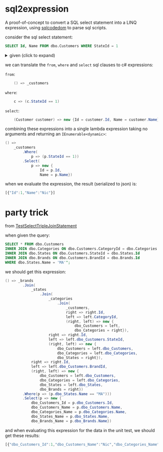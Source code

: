 # sql2expression

A proof-of-concept to convert a SQL select statement into a LINQ expression, using [sqlcodedom](https://docs.microsoft.com/en-us/dotnet/api/microsoft.sqlserver.management.sqlparser.sqlcodedom?view=sql-smo-150) to parse sql scripts.

consider the sql select statement:
``` sql
SELECT Id, Name FROM dbo.Customers WHERE StateId = 1
```


<details>
  <summary>given (click to expand)</summary>
  
   - if we map "dbo.Customer" to an instance of IEnumerable &lt; Customer &gt; :
    
``` c#
        private readonly Customer[] _customers = 
            new [] { new Customer() {Id = 1, Name="Nic", StateId=1}};

        private readonly Dictionary<string, IEnumerable<object>> _map = 
            new Dictionary<string, IEnumerable<object>>{
                { "dbo.Customers", _customers}};
```
    
    where Customer is:
``` c#
        public class Customer {
            public int Id { get; set; }
            public string Name { get; set; }
            public int StateId { get; set; }
        }
```
  
</details>
  


we can translate the ```from```, ```where``` and ```select``` sql clauses to c# expressions:

```from```:
``` c#
    () => _customers
```

```where```:
``` c#
    c => (c.StateId == 1)
```

```select```:
``` c#
    (Customer customer) => new {Id = customer.Id, Name = customer.Name})
```
combining these expressions into a single lambda expression taking no arguments and returning an ```IEnumerable<dynamic>```:

``` c#
() => 
    _customers
        .Where(
            p => (p.StateId == 1))
        .Select(
            p => new {
                Id = p.Id, 
                Name = p.Name})

```
when we evaluate the expression, the result (serialized to json) is:
``` javascript
[{"Id":1,"Name":"Nic"}]
```

# party trick
from [TestSelectTripleJoinStatement](tests/UnitTest1.cs#L84)

when given the query:
``` sql
SELECT * FROM dbo.Customers 
INNER JOIN dbo.Categories ON dbo.Customers.CategoryId = dbo.Categories.Id
INNER JOIN dbo.States ON dbo.Customers.StateId = dbo.States.Id
INNER JOIN dbo.Brands ON dbo.Customers.BrandId = dbo.Brands.Id
WHERE dbo.States.Name = 'MA'";
```

we should get this expression:
``` c#
() => _brands
        .Join(
            _states
                .Join(
                    _categories
                        .Join(
                            _customers, 
                            right => right.Id, 
                            left => left.CategoryId, 
                            (right, left) => new {
                                dbo_Customers = left, 
                                dbo_Categories = right}), 
                    right => right.Id, 
                    left => left.dbo_Customers.StateId, 
                    (right, left) => new {
                        dbo_Customers = left.dbo_Customers,
                        dbo_Categories = left.dbo_Categories,
                        dbo_States = right}), 
            right => right.Id, 
            left => left.dbo_Customers.BrandId, 
            (right, left) => new {
                dbo_Customers = left.dbo_Customers, 
                dbo_Categories = left.dbo_Categories, 
                dbo_States = left.dbo_States, 
                dbo_Brands = right})
        .Where(p => (p.dbo_States.Name == "MA")))
        .Select(p => new {
            dbo_Customers_Id = p.dbo_Customers.Id, 
            dbo_Customers_Name = p.dbo_Customers.Name, 
            dbo_Categories_Name = p.dbo_Categories.Name, 
            dbo_States_Name = p.dbo_States.Name, 
            dbo_Brands_Name = p.dbo_Brands.Name})
```


and when evaluating this expression for the data in the unit test, we should get these results:

``` javascript
[{"dbo_Customers_Id":1,"dbo_Customers_Name":"Nic","dbo_Categories_Name":"Tier 1","dbo_States_Name":"MA","dbo_Brands_Name":"Coke"}]
```
